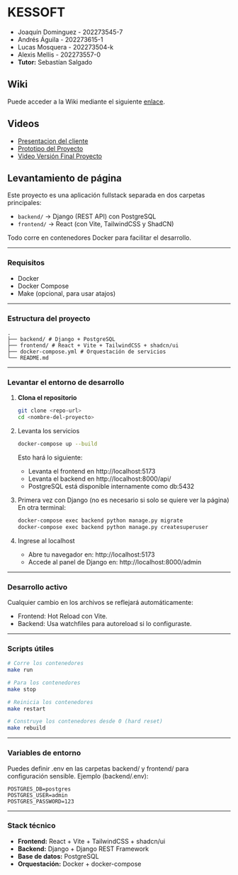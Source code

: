 # KESSOFT

- Joaquín Dominguez - 202273545-7
- Andrés Águila - 202273615-1
- Lucas Mosquera - 202273504-k
- Alexis Mellis - 202273557-0
- **Tutor:** Sebastían Salgado

## Wiki

Puede acceder a la Wiki mediante el siguiente [enlace](https://github.com/siroale/KESSOFT-2025-PROYINF/wiki).

## Videos

- [Presentacion del cliente](https://youtu.be/abJau21SDIk)
- [Prototipo del Proyecto](https://youtu.be/Z2_IOhcjPvM)
- [Video Versión Final Proyecto](https://youtu.be/iCsO8WIfQFA)

## Levantamiento de página
Este proyecto es una aplicación fullstack separada en dos carpetas principales:

- `backend/` → Django (REST API) con PostgreSQL
- `frontend/` → React (con Vite, TailwindCSS y ShadCN)

Todo corre en contenedores Docker para facilitar el desarrollo.

---

### Requisitos

- Docker
- Docker Compose
- Make (opcional, para usar atajos)

---

### Estructura del proyecto

```
.
├── backend/ # Django + PostgreSQL
├── frontend/ # React + Vite + TailwindCSS + shadcn/ui
├── docker-compose.yml # Orquestación de servicios
└── README.md
```

---

### Levantar el entorno de desarrollo

1. **Clona el repositorio**

   ```bash
   git clone <repo-url>
   cd <nombre-del-proyecto>
   ```

2. Levanta los servicios

	```bash
	docker-compose up --build
	```

	Esto hará lo siguiente:

	- Levanta el frontend en http://localhost:5173
	- Levanta el backend en http://localhost:8000/api/
	- PostgreSQL está disponible internamente como db:5432

3. Primera vez con Django (no es necesario si solo se quiere ver la página)
	En otra terminal:

	```bash
	docker-compose exec backend python manage.py migrate
	docker-compose exec backend python manage.py createsuperuser
	```

4. Ingrese al localhost
	- Abre tu navegador en: http://localhost:5173
	- Accede al panel de Django en: http://localhost:8000/admin

---

### Desarrollo activo

Cualquier cambio en los archivos se reflejará automáticamente:

- Frontend: Hot Reload con Vite.
- Backend: Usa watchfiles para autoreload si lo configuraste.

---

### Scripts útiles

```bash
# Corre los contenedores
make run

# Para los contenedores
make stop

# Reinicia los contenedores
make restart

# Construye los contenedores desde 0 (hard reset)
make rebuild
```

---

### Variables de entorno

Puedes definir .env en las carpetas backend/ y frontend/ para configuración sensible. Ejemplo (backend/.env):

```env
POSTGRES_DB=postgres
POSTGRES_USER=admin
POSTGRES_PASSWORD=123
```

---

### Stack técnico

- **Frontend:** React + Vite + TailwindCSS + shadcn/ui
- **Backend:** Django + Django REST Framework
- **Base de datos:** PostgreSQL
- **Orquestación:** Docker + docker-compose
